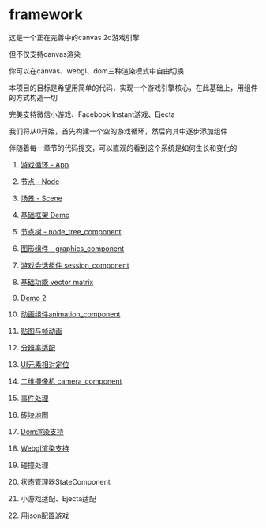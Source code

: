 # framework

这是一个正在完善中的canvas 2d游戏引擎

但不仅支持canvas渲染

你可以在canvas、webgl、dom三种渲染模式中自由切换

本项目的目标是希望用简单的代码，实现一个游戏引擎核心，在此基础上，用组件的方式构造一切

完美支持微信小游戏、Facebook Instant游戏、Ejecta

我们将从0开始，首先构建一个空的游戏循环，然后向其中逐步添加组件

伴随着每一章节的代码提交，可以直观的看到这个系统是如何生长和变化的

1. [游戏循环 - App](https://github.com/canvas2d/framework/blob/master/1.app.md)

2. [节点 - Node](https://github.com/canvas2d/framework/blob/master/2.node.md)

3. [场景 - Scene](https://github.com/canvas2d/framework/blob/master/3.scene.md)

4. [基础框架 Demo](https://github.com/canvas2d/framework/blob/master/4.basic_framework.md)

5. [节点树 - node_tree_component](https://github.com/canvas2d/framework/blob/master/5.node_tree_component.md)

6. [图形组件 - graphics_component](https://github.com/canvas2d/framework/blob/master/6.graphics_component.md)

7. [游戏会话组件 session_component](https://github.com/canvas2d/framework/blob/master/7.session_component.md)

8. [基础功能 vector matrix](https://github.com/canvas2d/framework/blob/master/8.common_vector_matrix.md)

9. [Demo 2](https://github.com/canvas2d/framework/blob/master/9.demo_2.md)

10. [动画组件animation_component](https://github.com/canvas2d/framework/blob/master/10.animation_component.md)

11. [贴图与帧动画](https://github.com/canvas2d/framework/blob/master/11.texture_animation.md)

12. [分辨率适配](https://github.com/canvas2d/framework/blob/master/12.resolution_adapter.md)

13. [UI元素相对定位](https://github.com/canvas2d/framework/blob/master/13.ui_position_relative.md)

14. [二维摄像机 camera_component](https://github.com/canvas2d/framework/blob/master/14.camera_component.md)

15. [事件处理](https://github.com/canvas2d/framework/blob/master/15.dom_event_component.md)

16. [砖块地图](https://github.com/canvas2d/framework/blob/master/16.tile_component.md)

17. [Dom渲染支持](https://github.com/canvas2d/framework/blob/master/17.dom_render.md)

18. [Webgl渲染支持](https://github.com/canvas2d/framework/blob/master/18.webgl_render.md)

19. 碰撞处理

20. 状态管理器StateComponent

21. 小游戏适配、Ejecta适配

22. 用json配置游戏
